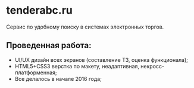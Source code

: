 # tenderabc.ru
Cервис по удобному поиску в системах электронных торгов.

## Проведенная работа:
* UI/UX дизайн всех экранов (составление ТЗ, оценка функционала);
* HTML5+CSS3 верстка по макету, неадаптивная, некросс-платформенная;
* Все делалось в начале 2016 года;
